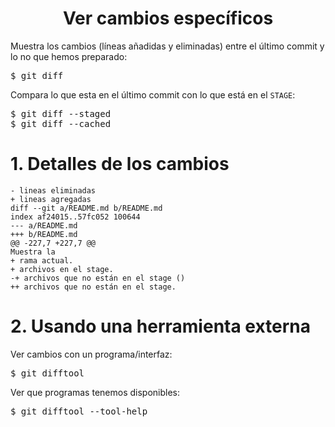 
<h1 align="center">Ver cambios específicos</h1>


Muestra los cambios (líneas añadidas y eliminadas) entre el último commit y lo no que hemos preparado:
<pre>
$ git diff
</pre>

Compara lo que esta en el último commit con lo que está en el `STAGE`:
<pre>
$ git diff --staged
$ git diff --cached
</pre>

# 1. Detalles de los cambios
```
- lineas eliminadas
+ lineas agregadas
diff --git a/README.md b/README.md
index af24015..57fc052 100644
--- a/README.md
+++ b/README.md
@@ -227,7 +227,7 @@
Muestra la
+ rama actual.
+ archivos en el stage.
-+ archivos que no están en el stage ()
++ archivos que no están en el stage.
```

# 2. Usando una herramienta externa

Ver cambios con un programa/interfaz:
<pre>
$ git difftool
</pre>

Ver que programas tenemos disponibles:
<pre>
$ git difftool --tool-help
</pre>